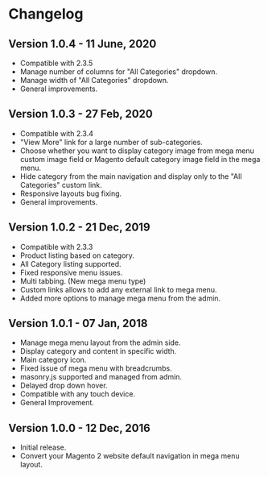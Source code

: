 # Changelog

## Version 1.0.4 - 11 June, 2020

- Compatible with 2.3.5
- Manage number of columns for "All Categories" dropdown.
- Manage width of "All Categories" dropdown.
- General improvements.

## Version 1.0.3 - 27 Feb, 2020

- Compatible with 2.3.4
- "View More" link for a large number of sub-categories.
- Choose whether you want to display category image from mega menu custom image field or Magento default category image field in the mega menu.
- Hide category from the main navigation and display only to the "All Categories" custom link.
- Responsive layouts bug fixing.
- General improvements.


## Version 1.0.2 - 21 Dec, 2019

- Compatible with 2.3.3
- Product listing based on category.
- All Category listing supported.
- Fixed responsive menu issues.
- Multi tabbing. (New mega menu type)
- Custom links allows to add any external link to mega menu.
- Added more options to manage mega menu from the admin.

## Version 1.0.1 - 07 Jan, 2018

- Manage mega menu layout from the admin side.
- Display category and content in specific width.
- Main category icon.
- Fixed issue of mega menu with breadcrumbs.
- masonry.js supported and managed from admin.
- Delayed drop down hover.
- Compatible with any touch device.
- General Improvement.

## Version 1.0.0 - 12 Dec, 2016

- Initial release.
- Convert your Magento 2 website default navigation in mega menu layout.